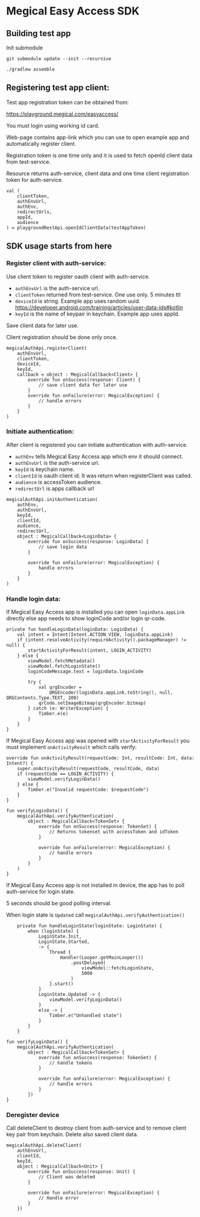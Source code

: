 # Megical Easy Access SDK

## Building test app

Init submodule

`git submodule update --init --recursive`

`./gradlew assemble`


## Registering test app client:

Test app registration token can be obtained from:

https://playground.megical.com/easyaccess/

You must login using working id card.

Web-page contains app-link which you can use to open example app and automatically register client.

Registration token is one time only and it is used to fetch openId client data from test-service.

Resource returns auth-service, client data and one time client registration token for auth-service.

```
val (
    clientToken,
    authEnvUrl,
    authEnv,
    redirectUrls,
    appId,
    audience
) = playgroundRestApi.openIdClientData(testAppToken)
```

## SDK usage starts from here

### Register client with auth-service:

Use client token to register oauth client with auth-service.

- `authEnvUrl` is the auth-service url.
- `clientToken` returned from test-service. One use only. 5 minutes ttl
- `deviceId` is string. Example app uses random uuid.
https://developer.android.com/training/articles/user-data-ids#kotlin
- `keyId` is the name of keypair in keychain. Example app uses appId.

Save client data for later use.

Client registration should be done only once.

```
megicalAuthApi.registerClient(
    authEnvUrl,
    clientToken,
    deviceId,
    keyId,
    callback = object : MegicalCallback<Client> {
        override fun onSuccess(response: Client) {
            // save client data for later use
        }
        override fun onFailure(error: MegicalException) {
            // handle errors
        }
    }
)
```

### Initiate authentication:

After client is registered you can initiate authentication with auth-service.

- `authEnv` tells Megical Easy Access app which env it should connect.
- `authEnvUrl` is the auth-service url.
- `keyId` is keychain name.
- `clientId` is oauth client id. It was return when registerClient was called.
- `audience` is accessToken audience.
- `redirectUrl` is apps callback url

```
megicalAuthApi.initAuthentication(
    authEnv,
    authEnvUrl,
    keyId,
    clientId,
    audience,
    redirectUrl,
    object : MegicalCallback<LoginData> {
        override fun onSuccess(response: LoginData) {
            // save login data
        }

        override fun onFailure(error: MegicalException) {
            handle errors
        }
    }
)
```

### Handle login data:

If Megical Easy Access app is installed you can open `loginData.appLink` directly
else app needs to show loginCode and/or login qr-code.

```
private fun handleLoginData(loginData: LoginData) {
    val intent = Intent(Intent.ACTION_VIEW, loginData.appLink)
    if (intent.resolveActivity(requireActivity().packageManager) != null) {
        startActivityForResult(intent, LOGIN_ACTIVITY)
    } else {
        viewModel.fetchMetadata()
        viewModel.fetchLoginState()
        loginCodeMessage.text = loginData.loginCode

        try {
            val qrgEncoder =
                QRGEncoder(loginData.appLink.toString(), null, QRGContents.Type.TEXT, 200)
            qrCode.setImageBitmap(qrgEncoder.bitmap)
        } catch (e: WriterException) {
            Timber.e(e)
        }
    }
}
```

If Megical Easy Access app was opened with `startActivityForResult` you must implement
`onActivityResult` which calls verify:
```
override fun onActivityResult(requestCode: Int, resultCode: Int, data: Intent?) {
    super.onActivityResult(requestCode, resultCode, data)
    if (requestCode == LOGIN_ACTIVITY) {
        viewModel.verifyLoginData()
    } else {
        Timber.e("Invalid requestCode: $requestCode")
    }
}
```

```
fun verifyLoginData() {
    megicalAuthApi.verifyAuthentication(
        object : MegicalCallback<TokenSet> {
            override fun onSuccess(response: TokenSet) {
                // Returns tokenset with accessToken and idToken
            }

            override fun onFailure(error: MegicalException) {
                // handle errors
            }
        }
    )
}
```

If Megical Easy Access app is not installed in device, the app has to poll auth-service for
login state.

5 seconds should be good polling interval.

When login state is `Updated` call `megicalAuthApi.verifyAuthentication()`

```
    private fun handleLoginState(loginState: LoginState) {
        when (loginState) {
            LoginState.Init,
            LoginState.Started,
            -> {
                Thread {
                    Handler(Looper.getMainLooper())
                        .postDelayed(
                            viewModel::fetchLoginState,
                            5000
                        )
                }.start()
            }
            LoginState.Updated -> {
                viewModel.verifyLoginData()
            }
            else -> {
                Timber.e("Unhandled state")
            }
        }
    }
```

```
fun verifyLoginData() {
    megicalAuthApi.verifyAuthentication(
        object : MegicalCallback<TokenSet> {
            override fun onSuccess(response: TokenSet) {
                // handle tokens
            }

            override fun onFailure(error: MegicalException) {
                // handle errors
            }
        })
}
```

### Deregister device

Call deleteClient to destroy client from auth-service and to remove client key pair from keychain.
Delete also saved client data.

```
megicalAuthApi.deleteClient(
    authEnvUrl,
    clientId,
    keyId,
    object : MegicalCallback<Unit> {
        override fun onSuccess(response: Unit) {
            // Client was deleted
        }

        override fun onFailure(error: MegicalException) {
            // Handle error
        }
    })
```